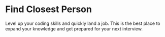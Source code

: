 # Find Closest Person

Level up your coding skills and quickly land a job. This is the best place to expand your knowledge and get prepared for your next interview.